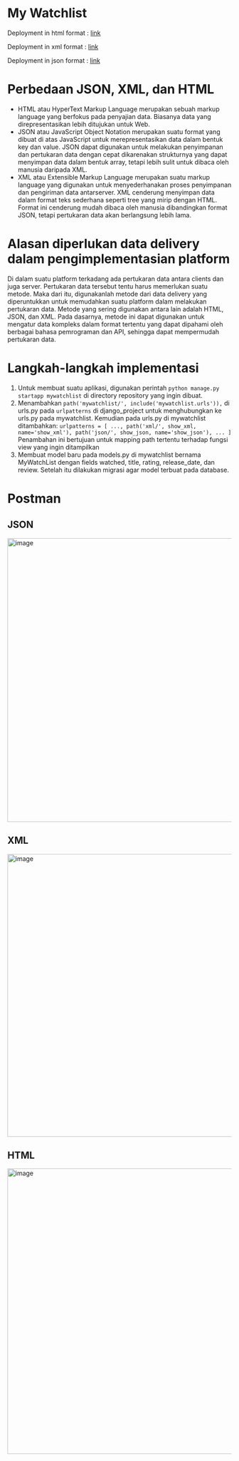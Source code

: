 # My Watchlist
Deployment in html format : [link](https://tugas-django-bryan-1.herokuapp.com/mywatchlist/html)

Deployment in xml format : [link](https://tugas-django-bryan-1.herokuapp.com/mywatchlist/xml)

Deployment in json format : [link](https://tugas-django-bryan-1.herokuapp.com/mywatchlist/json)

# Perbedaan JSON, XML, dan HTML
* HTML atau HyperText Markup Language merupakan sebuah markup language yang berfokus pada penyajian data. Biasanya data yang direpresentasikan lebih ditujukan untuk Web. 
* JSON atau JavaScript Object Notation merupakan suatu format yang dibuat di atas JavaScript untuk merepresentasikan data dalam bentuk key dan value. JSON dapat digunakan untuk melakukan penyimpanan dan pertukaran data dengan cepat dikarenakan strukturnya yang dapat menyimpan data dalam bentuk array, tetapi lebih sulit untuk dibaca oleh manusia daripada XML. 
* XML atau Extensible Markup Language merupakan suatu markup language yang digunakan untuk menyederhanakan proses penyimpanan dan pengiriman data antarserver. XML cenderung menyimpan data dalam format teks sederhana seperti tree yang mirip dengan HTML. Format ini cenderung mudah dibaca oleh manusia dibandingkan format JSON, tetapi pertukaran data akan berlangsung lebih lama.

# Alasan diperlukan data delivery dalam pengimplementasian platform
Di dalam suatu platform terkadang ada pertukaran data antara clients dan juga server. Pertukaran data tersebut tentu harus memerlukan suatu metode. Maka dari itu, digunakanlah metode dari data delivery yang diperuntukkan untuk memudahkan suatu platform dalam melakukan pertukaran data. Metode yang sering digunakan antara lain adalah HTML, JSON, dan XML. Pada dasarnya, metode ini dapat digunakan untuk mengatur data kompleks dalam format tertentu yang dapat dipahami oleh berbagai bahasa pemrograman dan API, sehingga dapat mempermudah pertukaran data.

# Langkah-langkah implementasi
1. Untuk membuat suatu aplikasi, digunakan perintah `python manage.py startapp mywatchlist` di directory repository yang ingin dibuat.
2. Menambahkan `path('mywatchlist/', include('mywatchlist.urls')),` di urls.py pada `urlpatterns` di django_project untuk menghubungkan ke urls.py pada mywatchlist. Kemudian pada urls.py di mywatchlist ditambahkan:
`urlpatterns = [
    ...,
    path('xml/', show_xml, name='show_xml'),
    path('json/', show_json, name='show_json'),
    ...
]`
Penambahan ini bertujuan untuk mapping path tertentu terhadap fungsi view yang ingin ditampilkan
3. Membuat model baru pada models.py di mywatchlist bernama MyWatchList dengan fields watched, title, rating, release_date, dan review. Setelah itu dilakukan migrasi agar model terbuat pada database.

# Postman
## JSON
<img width="637" alt="image" src="https://user-images.githubusercontent.com/88226713/190852912-c4559b00-4d4b-4d9c-91c6-4dec3216ab65.png">

## XML
<img width="635" alt="image" src="https://user-images.githubusercontent.com/88226713/190852923-4d4771f2-35fe-4f68-b753-8b15358704f3.png">

## HTML
<img width="641" alt="image" src="https://user-images.githubusercontent.com/88226713/190852937-252d65aa-ce67-40b0-9584-dbf0f84cbc16.png">
